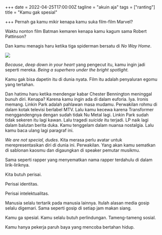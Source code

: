 +++
date = 2022-04-25T17:00:00Z
tagline = "akuin aja"
tags = ["ranting"]
title = "Kamu gak spesial"

+++
Pernah ga kamu mikir kenapa kamu suka film-film Marvel?

Waktu nonton film Batman kemaren kenapa kamu kagum sama Robert Pattinson?

Dan kamu menagis haru ketika tiga spiderman bersatu di _No Way Home_.

![](https://www.looper.com/img/gallery/the-first-spider-man-no-way-home-trailer-is-finally-here/l-intro-1629770462.jpg)

_Because_, _deep down in your heart_ yang pengecut itu, kamu ingin jadi seperti mereka. _Being a superhero under the bright spotlight._

Kamu gak bisa dapetin itu di dunia nyata. Film itu adalah penyaluran egomu yang tertahan.

Dan hatimu haru ketika mendengar kabar Chester Bennington meninggal bunuh diri. Kenapa? Karena kamu ingin ada di dalam euforia. Iya. Ironis memang. Linkin Park adalah pahlawan masa mudamu. Perwakilan rohmu di dalam kotak televisi berlabel MTV. Lalu kamu kecewa karena Transformer menggandengnya dengan sudah tidak Nu Metal lagi. Linkin Park sudah tidak sekeren itu lagi kawan. Lalu tragedi _suicide_ itu terjadi. LP naik lagi dalam balutan berita duka. Kamu tenggelam dalam nuansa nostalgia. Lalu kamu baca ulang lagi paragraf ini.

_We are not special, dudes_. Kita merasa perlu avatar untuk merepresentasikan diri di dunia ini. Perwakilan. Yang akan kamu sematkan di sablonan kaosmu dan digaungkan di speaker pemutar musikmu.

Sama seperti rapper yang menyematkan nama rapper terdahulu di dalam lirik-liriknya.

Kita butuh perisai.

Perisai identitas.

Perisai intelektualitas.

Manusia selalu tertarik pada manusia lainnya. Itulah alasan media gosip selalu digemari. Sama seperti gosip di setiap jam makan siang.

Kamu ga spesial. Kamu selalu butuh perlindungan. Tameng-tameng sosial.

Kamu hanya pekerja paruh baya yang mencoba bertahan hidup.